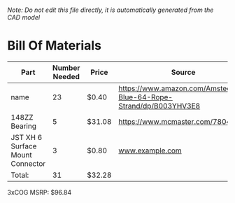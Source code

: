 ###### Note: Do not edit this file directly, it is automatically generated from the CAD model 
# Bill Of Materials 
 |Part|Number Needed|Price|Source| 
 |----|----------|-----|-----|
|name|23|$0.40|https://www.amazon.com/Amsteel-Blue-64-Rope-Strand/dp/B003YHV3E8|
|148ZZ Bearing|5|$31.08|https://www.mcmaster.com/7804k116|
|JST XH 6 Surface Mount Connector|3|$0.80|www.example.com|
|Total: |31|$32.28| |

 3xCOG MSRP: $96.84